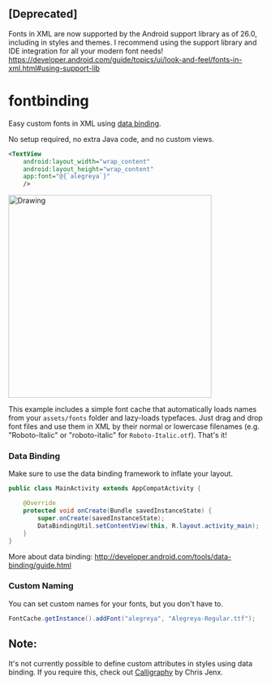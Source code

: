 ## [Deprecated]
Fonts in XML are now supported by the Android support library as of 26.0, including in styles and themes. I recommend using the support library and IDE integration for all your modern font needs! 
https://developer.android.com/guide/topics/ui/look-and-feel/fonts-in-xml.html#using-support-lib

# fontbinding
Easy custom fonts in XML using [data binding](http://developer.android.com/tools/data-binding/guide.html).

No setup required, no extra Java code, and no custom views.

```xml
<TextView
    android:layout_width="wrap_content"
    android:layout_height="wrap_content"
    app:font="@{`alegreya`}"
    />
```
<img src="https://raw.githubusercontent.com/lisawray/fontbinding/master/screenshot_land.png" alt="Drawing" height="400px"/>


This example includes a simple font cache that automatically loads names from your `assets/fonts` folder and lazy-loads typefaces.  Just drag and drop font files and use them in XML by their normal or lowercase filenames (e.g. "Roboto-Italic" or "roboto-italic" for `Roboto-Italic.otf`). That's it!


### Data Binding
Make sure to use the data binding framework to inflate your layout. 
```java
public class MainActivity extends AppCompatActivity {

    @Override
    protected void onCreate(Bundle savedInstanceState) {
        super.onCreate(savedInstanceState);
        DataBindingUtil.setContentView(this, R.layout.activity_main);
    }
}
```

More about data binding: http://developer.android.com/tools/data-binding/guide.html

### Custom Naming
You can set custom names for your fonts, but you don't have to.
```java
FontCache.getInstance().addFont("alegreya", "Alegreya-Regular.ttf");
```

## Note: 
It's not currently possible to define custom attributes in styles using data binding. If you require this, check out [Calligraphy](https://github.com/chrisjenx/Calligraphy) by Chris Jenx.
